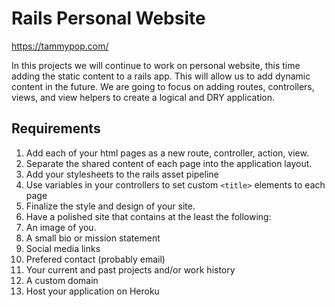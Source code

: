 # Rails Personal Website

<https://tammypop.com/>

In this projects we will continue to work on personal website, this time adding the static content to a rails app. This will allow us to add dynamic content in the future. We are going to focus on adding routes, controllers, views, and view helpers to create a logical and DRY application.

## Requirements

1. Add each of your html pages as a new route, controller, action, view.
1. Separate the shared content of each page into the application layout.
1. Add your stylesheets to the rails asset pipeline
1. Use variables in your controllers to set custom `<title>` elements to each page
1. Finalize the style and design of your site.
1. Have a polished site that contains at the least the following:
  1. An image of you.
  1. A small bio or mission statement
  1. Social media links
  1. Prefered contact (probably email)
  1. Your current and past projects and/or work history
  1. A custom domain
1. Host your application on Heroku
